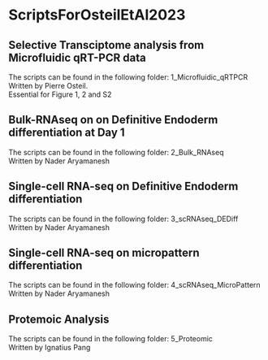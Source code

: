 # ScriptsForOsteilEtAl2023

## Selective Transciptome analysis from Microfluidic qRT-PCR data
The scripts can be found in the following folder: 1_Microfluidic_qRTPCR\
Written by Pierre Osteil. \
Essential for Figure 1, 2 and S2 

## Bulk-RNAseq on on Definitive Endoderm differentiation at Day 1
The scripts can be found in the following folder: 2_Bulk_RNAseq\
Written by Nader Aryamanesh

## Single-cell RNA-seq on Definitive Endoderm differentiation
The scripts can be found in the following folder: 3_scRNAseq_DEDiff\
Written by Nader Aryamanesh

## Single-cell RNA-seq on micropattern differentiation
The scripts can be found in the following folder: 4_scRNAseq_MicroPattern\
Written by Nader Aryamanesh


## Protemoic Analysis
The scripts can be found in the following folder: 5_Proteomic\
Written by Ignatius Pang

